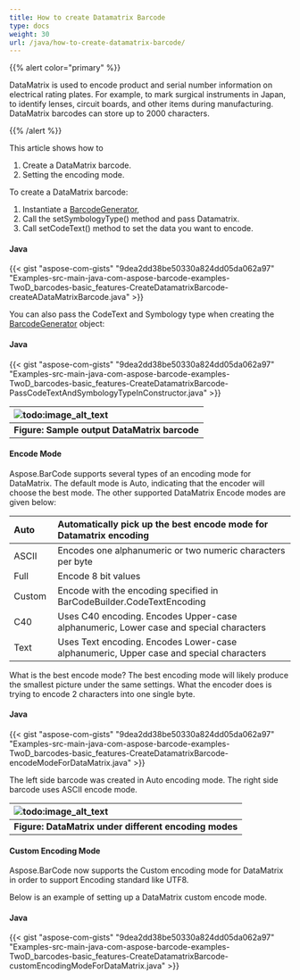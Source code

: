```yaml
---
title: How to create Datamatrix Barcode
type: docs
weight: 30
url: /java/how-to-create-datamatrix-barcode/
---
```


{{% alert color="primary" %}} 

DataMatrix is used to encode product and serial number information on electrical rating plates. For example, to mark surgical instruments in Japan, to identify lenses, circuit boards, and other items during manufacturing. DataMatrix barcodes can store up to 2000 characters.

{{% /alert %}} 

This article shows how to

1. Create a DataMatrix barcode.
1. Setting the encoding mode.

To create a DataMatrix barcode:

1. Instantiate a [BarcodeGenerator](https://apireference.aspose.com/java/barcode/com.aspose.barcode.generation/BarcodeGenerator),
1. Call the setSymbologyType() method and pass Datamatrix.
1. Call setCodeText() method to set the data you want to encode.
#### **Java**
{{< gist "aspose-com-gists" "9dea2dd38be50330a824dd05da062a97" "Examples-src-main-java-com-aspose-barcode-examples-TwoD_barcodes-basic_features-CreateDatamatrixBarcode-createADataMatrixBarcode.java" >}}



You can also pass the CodeText and Symbology type when creating the [BarcodeGenerator](https://apireference.aspose.com/java/barcode/com.aspose.barcode.generation/BarcodeGenerator) object:
#### **Java**
{{< gist "aspose-com-gists" "9dea2dd38be50330a824dd05da062a97" "Examples-src-main-java-com-aspose-barcode-examples-TwoD_barcodes-basic_features-CreateDatamatrixBarcode-PassCodeTextAndSymbologyTypeInConstructor.java" >}}

|![todo:image_alt_text](http://i.imgur.com/EN88x6H.jpg)|
| :- |
|**Figure: Sample output DataMatrix barcode**|
#### **Encode Mode**
Aspose.BarCode supports several types of an encoding mode for DataMatrix. The default mode is Auto, indicating that the encoder will choose the best mode. The other supported DataMatrix Encode modes are given below:

|Auto |Automatically pick up the best encode mode for Datamatrix encoding|
| :- | :- |
|ASCII |Encodes one alphanumeric or two numeric characters per byte|
|Full |Encode 8 bit values|
|Custom |Encode with the encoding specified in BarCodeBuilder.CodeTextEncoding|
|C40 |Uses C40 encoding. Encodes Upper-case alphanumeric, Lower case and special characters|
|Text |Uses Text encoding. Encodes Lower-case alphanumeric, Upper case and special characters|


What is the best encode mode? The best encoding mode will likely produce the smallest picture under the same settings. What the encoder does is trying to encode 2 characters into one single byte.
#### **Java**
{{< gist "aspose-com-gists" "9dea2dd38be50330a824dd05da062a97" "Examples-src-main-java-com-aspose-barcode-examples-TwoD_barcodes-basic_features-CreateDatamatrixBarcode-encodeModeForDataMatrix.java" >}}



The left side barcode was created in Auto encoding mode. The right side barcode uses ASCII encode mode.

|![todo:image_alt_text](http://i.imgur.com/9pB3vu0.jpg)|
| :- |
|**Figure: DataMatrix under different encoding modes**|
#### **Custom Encoding Mode**
Aspose.BarCode now supports the Custom encoding mode for DataMatrix in order to support Encoding standard like UTF8.

Below is an example of setting up a DataMatrix custom encode mode.
#### **Java**
{{< gist "aspose-com-gists" "9dea2dd38be50330a824dd05da062a97" "Examples-src-main-java-com-aspose-barcode-examples-TwoD_barcodes-basic_features-CreateDatamatrixBarcode-customEncodingModeForDataMatrix.java" >}}
